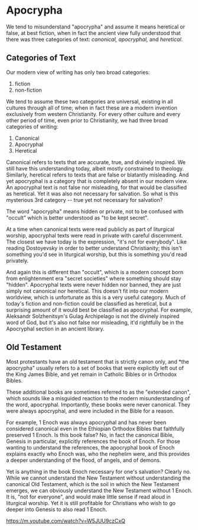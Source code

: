 # Apocrypha 

We tend to misunderstand "apocrypha" and assume it means heretical or false, at best fiction, when in fact the ancient view fully understood that there was three categories of text: *canonical, apocryphal,* and *heretical*.

## Categories of Text 

Our modern view of writing has only two broad categories: 

1. fiction
2. non-fiction

We tend to assume these two categories are universal, existing in all cultures through all of time; when in fact these are a modern invention exclusively from western Christianity. For every other culture and every other period of time, even prior to Christianity, we had three broad categories of writing:

1. Canonical
2. Apocryphal
3. Heretical

Canonical refers to texts that are accurate, true, and divinely inspired.
We still have this understanding today, albeit mostly constrained to theology.
Similarly, heretical refers to texts that are false or blatantly misleading.
And yet apocryphal is a category that is completely absent in our modern view. An apocryphal text is not false nor misleading, for that would be classified as heretical. Yet it was also not necessary for salvation. So what is this mysterious 3rd category -- true yet not necessary for salvation?

The word "apocrypha" means hidden or private, not to be confused with "occult" which is better understood as "to be kept secret". 

At a time when canonical texts were read publicly as part of liturgical worship, apocryphal texts were read in private with careful discernment.
The closest we have today is the expression, "it's not for everybody".
Like reading Dostoyevsky in order to better understand Christianity; this isn't something you'd see in liturgical worship, but this is something you'd read privately.

And again this is different than "occult", which is a modern concept born from enlightenment era "secret societies" where something should stay "hidden".
Apocryphal texts were never hidden nor banned, they are just simply not canonical nor heretical. This doesn't fit into our modern worldview, which is unfortunate as this is a very useful category. Much of today's fiction and non-fiction could be classified as heretical, but a surprising amount of it would best be classified as apocryphal. For example, Aleksandr Solzhenitsyn's Gulag Archipelago is not the divinely inspired word of God, but it's also not false nor misleading, it'd rightfully be in the Apocryphal section in an ancient library.




## Old Testament 

Most protestants have an old testament that is strictly canon only, and *the apocrypha" usually refers to a set of books that were explicitly left out of the King James Bible, and yet remain in Catholic Bibles or in Orthodox Bibles.

These additional books are sometimes referred to as the "extended canon", which sounds like a misguided reaction to the modern misunderstanding of the word, apocryphal.
Importantly, these books were never canonical. They were always apocryphal, and were included in the Bible for a reason.

For example, 1 Enoch was always apocryphal and has never been considered canonical even in the Ethiopian Orthodox Bibles that faithfully preserved 1 Enoch. Is this book false? No, in fact the canonical Bible, Genesis in particular, explicitly references the book of Enoch. For those wanting to understand the references, the apocryphal book of Enoch explains exactly who Enoch was, who the nephelim were, and this provides a deeper understanding of the flood, of angels, and of demons.

Yet is anything in the book Enoch necessary for one's salvation? Clearly no. While we cannot understand the New Testament without understanding the canonical Old Testament, which is the soil in which the New Testament emerges, we can obviously understand the New Testament without 1 Enoch.
It is, "not for everyone", and would make little sense if read aloud in liturgical worship. Yet it is still profitable for Christians who wish to go deeper into Genesis to also read 1 Enoch.


https://m.youtube.com/watch?v=W5JUU9czCxQ






